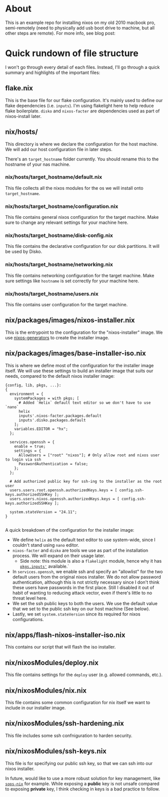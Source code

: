 # About
This is an example repo for installing nixos on my old 2010 macbook pro, semi-remotely (need to physically add usb boot drive to machine, but all other steps are remote).
For more info, see blog post: <link to blog post>


# Quick rundown of file structure
I won't go through every detail of each files. Instead, I'll go through a quick summary and highlights of the important files:

## flake.nix
This is the base file for our flake configuration. It's mainly used to define our flake dependencies (i.e. `inputs`).
I'm using flakelight here to help reduce flake boilerplate.
`disko` and `nixos-facter` are dependencies used as part of nixos-install later.

## nix/hosts/
This directory is where we declare the configuration for the host machine.
We will add our host configuration file in later steps.

There's an `target_hostname` folder currently.  You should rename this to the hostname of your nas machine.

### nix/hosts/target_hostname/default.nix
This file collects all the nixos modules for the os we will install onto `target_hostname`.

### nix/hosts/target_hostname/configuration.nix
This file contains general nixos configuration for the target machine.
Make sure to change any relevant settings for your machine here.

### nix/hosts/target_hostname/disk-config.nix
This file contains the declarative configuration for our disk partitions.
It will be used by Disko.

### nix/hosts/target_hostname/networking.nix
This file contains networking configuration for the target machine.
Make sure settings like `hostname` is set correctly for your machine here.

### nix/hosts/target_hostname/users.nix
This file contains user configuration for the target machine.

## nix/packages/images/nixos-installer.nix
This is the entrypoint to the configuration for the "nixos-installer" image.
We use [nixos-generators](https://github.com/nix-community/nixos-generators) to create the
installer image.

## nix/packages/images/base-installer-iso.nix
This is where we define most of the configuration for the installer image itself.
We will use these settings to build an installer image that suits our needs, compared to
the default nixos installer image:


```
{config, lib, pkgs, ...}:
{
  environment = {
    systemPackages = with pkgs; [
      # Added `Helix` default text editor so we don't have to use `nano`
      helix
      inputs'.nixos-facter.packages.default
      inputs'.disko.packages.default
    ];
    variables.EDITOR = "hx";
  };

  services.openssh = {
    enable = true; 
    settings = {
      AllowUsers = ["root" "nixos"]; # Only allow root and nixos user to login via ssh
      PasswordAuthentication = false; 
    };
  };

  # Add authorized public key for ssh-ing to the installer as the root user
  users.users.root.openssh.authorizedKeys.keys = [ config.ssh-keys.authorizedSSHKey ];
  users.users.nixos.openssh.authorizedKeys.keys = [ config.ssh-keys.authorizedSSHKey ];

  system.stateVersion = "24.11";
}
 
```
A quick breakdown of the configuration for the installer image:

- We define `helix` as the default text editor to use system-wide, since I couldn't stand using `nano` editor.
- `nixos-facter` and `disko` are tools we use as part of the installation process. We will expand on their usage
  later.
  - Side note: this module is also a `flakelight` module, hence why it has [`pkgs.inputs'`]([1]) available.`
- In `services.openssh`, we enable ssh and specify an "allowlist" for the two default users from the
  original nixos installer. We do not allow password authentication, although this is not strictly
  necessary since I don't think these users have passwords in the first place. Still I disabled it
  out of habit of wanting to reducing attack vector, even if there's little to no threat level here.
- We set the ssh public keys to both the users.  We use the default value that we set
  to the public ssh key on our host machine (See below).
- Lastly, we set `system.stateVersion` since its required for nixos configurations.


## nix/apps/flash-nixos-installer-iso.nix
This contains our script that will flash the iso installer.

## nix/nixosModules/deploy.nix
This file contains settings for the `deploy` user (e.g. allowed commands, etc.).

## nix/nixosModules/nix.nix
This file contains some common configuration for nix itself we want to include in our installer image.

## nix/nixosModules/ssh-hardening.nix
This file includes some ssh confniguration to harden security.

## nix/nixosModules/ssh-keys.nix
This file is for specifying our public ssh key, so that we can ssh into our nixos installer.

In future, would like to use a more robust solution for key management, like [`sops-nix`](https://github.com/Mic92/sops-nix) for example.
While exposing a **public** key is not unsafe compared to exposing **private** key,
I think checking in keys is a bad practice to follow.



[1]: https://github.com/nix-community/flakelight/blob/master/API_GUIDE.md#additional-pkgs-values
